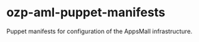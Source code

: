 ozp-aml-puppet-manifests
========================

Puppet manifests for configuration of the AppsMall infrastructure.
